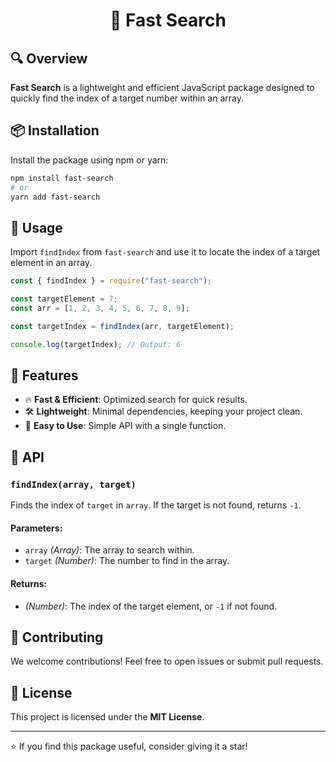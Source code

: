 # <p align="center">🚀 Fast Search</p>

## 🔍 Overview

**Fast Search** is a lightweight and efficient JavaScript package designed to quickly find the index of a target number within an array.

## 📦 Installation

Install the package using npm or yarn:

```sh
npm install fast-search
# or
yarn add fast-search
```

## 🚀 Usage

Import `findIndex` from `fast-search` and use it to locate the index of a target element in an array.

```javascript
const { findIndex } = require("fast-search");

const targetElement = 7;
const arr = [1, 2, 3, 4, 5, 6, 7, 8, 9];

const targetIndex = findIndex(arr, targetElement);

console.log(targetIndex); // Output: 6
```

## 📌 Features

- 🔥 **Fast & Efficient**: Optimized search for quick results.
- 🛠 **Lightweight**: Minimal dependencies, keeping your project clean.
- 🎯 **Easy to Use**: Simple API with a single function.

## 📝 API

### `findIndex(array, target)`

Finds the index of `target` in `array`. If the target is not found, returns `-1`.

#### Parameters:

- `array` _(Array)_: The array to search within.
- `target` _(Number)_: The number to find in the array.

#### Returns:

- _(Number)_: The index of the target element, or `-1` if not found.

## 🤝 Contributing

We welcome contributions! Feel free to open issues or submit pull requests.

## 📜 License

This project is licensed under the **MIT License**.

---

⭐ If you find this package useful, consider giving it a star!
